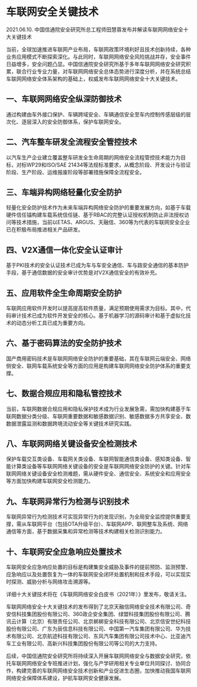 # 车联网安全关键技术

2021.06.10. 中国信通院安全研究所总工程师田慧蓉发布并解读车联网网络安全十大关键技术

当前，全球加速推进车联网产业布局，车联网政策环境利好且技术创新持续，各种业务应用模式不断探索深化。与此同时，车联网网络安全风险挑战并存，安全事件日益增多，安全问题凸显。中国信通院安全研究所基于多年车联网网络安全研究积累，联合行业专业力量，对车联网网络安全总体态势进行深度分析，并在系统总结车联网网络安全体系架构的基础上，权威发布车联网网络安全十大关键技术。

## 一、车联网网络安全纵深防御技术

通过构建由车外接口保护、车辆跨域安全、车辆通信安全至车内控制传感层级的层次化、逐层深入的安全防御体系，保护车联网安全。

## 二、汽车整车研发全流程安全管控技术

以汽车生产企业建立覆盖整车研发全生命周期的网络安全流程管控技术能力为目标，对标WP29和ISO/SAE 21434等法规标准要求，从概念阶段、开发设计与验证阶段、生产阶段、运维报废阶段等部署措施保障全流程安全。

## 三、车端异构网络轻量化安全防护

轻量化安全防护技术作为未来车端异构网络安全防护的重要发展方向，如基于车载硬件信任锚构建车载系统信任链、基于RBAC的完整认证授权机制防止非法授权访问等技术措施，当前以ETAS、ARGUS、天融信、360等为代表的车联网安全企业已在积极布局推进相关产品研发。

## 四、V2X通信一体化安全认证审计

基于PKI技术的安全认证技术已成为车与车安全通信、车与路安全通信的基本防护手段，基于通信数据的安全审计优势是对V2X通信安全的有效补充。

## 五、应用软件全生命周期安全防护

车联网应用软件开发时以提高提高软件质量，满足预期使用需求为目标。其中，代码审计技术已成为软件开发安全的核心。基于机器学习的源码审计和基于虚拟化技术的动态分析工具已成为重要方向。

## 六、基于密码算法的安全防护技术

国产商用密码技术是车联网网络安全防护的重要基础，其在车联网云端安全、网络侧安全、联网车载系统安全等方面的应用是构建车联网网络安全防护体系的重要支撑。

## 七、数据合规应用和隐私管控技术

当前，车联网数据合规应用和隐私保护技术成为行业发展急需，需加快构建基于车联网数据分类分级、车联网重要数据和敏感数据识别、敏感数据多方共享安全、数数据泄露监测和数据跨境流动安全等关键技术研究实践。

## 八、车联网网络关键设备安全检测技术

保护车载交互类设备、车载网关类设备、车联网智能通信类设备、感知类设备、智能计算类设备等车联网网络关键设备的安全是车联网网络安全防护的关键。针对车联网网络关键设备安全检测难题，需从硬件安全、通信安全、系统安全和应用安全等方面加快构建车联网安全检测能力。

## 九、车联网异常行为检测与识别技术

车联网异常行为检测技术可实现异常行为的发现识别，为全局安全监控提供重要支撑，需从车联网平台（包括OTA升级平台）、车联网APP、联网整车及系统、网络通信等方面，基于数据采集和异常检测等技术构建相关检测识别能力。

## 十、车联网安全应急响应处置技术

车联网安全应急响应处置的目标是构建集安全威胁及事件的提前预防、监测预警、应急响应以及处置恢复为一体的车联网安全闭环处置机制和技术手段，可以实现实时探测、威胁分析与网络攻击溯源等。

详细十大关键技术将在《车联网网络安全白皮书（2021年）》里发布，敬请关注。

车联网网络安全十大关键技术的发布得到了北京天融信网络安全技术有限公司、奇安信科技集团股份有限公司、360政企安全集团、绿盟科技集团股份有限公司、腾讯云计算（北京）有限责任公司、北京梆梆安全科技有限公司、北京信安世纪科技股份有限公司、广东为辰信息科技有限公司、中国第一汽车集团有限公司、华为技术有限公司、北京航迹科技有限公司、东风汽车集团有限公司技术中心、比亚迪汽车工业有限公司、高新兴科技集团股份有限公司等公司的大力支持。

后续，中国信通院安全研究所将持续深入开展车联网网络安全与数据安全研究，依托车联网网络安全专班推进计划，强化与产学研用相关专业单位共同探讨、协同合作，构建完善的车联网网络安全技术创新和产业促进生态圈，加快推动我国车联网网络安全保障体系建设，护航车联网安全健康发展。
